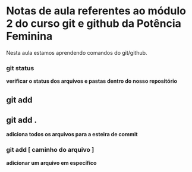 # Notas de aula referentes ao módulo 2 do curso git e github da Potência Feminina

Nesta aula estamos aprendendo comandos do git/github.

### git status
**verificar o status dos arquivos e pastas dentro do nosso repositório**

## git add

## git add .
**adiciona todos os arquivos para a esteira de commit**

### git add [ caminho do arquivo ]
**adicionar um arquivo em específico**
